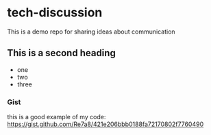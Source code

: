 # tech-discussion
This is a demo repo for sharing ideas about communication 

## This is a second heading
* one
* two
* three
### Gist 
this is a good example of my code: https://gist.github.com/Re7a8/421e206bbb0188fa72170802f7760490
